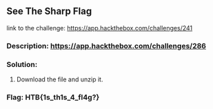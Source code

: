 ## See The Sharp Flag
link to the challenge: https://app.hackthebox.com/challenges/241 

### Description: https://app.hackthebox.com/challenges/286 

### Solution:
1. Download the file and unzip it. 
 

### Flag: HTB{1s_th1s_4_fl4g?}